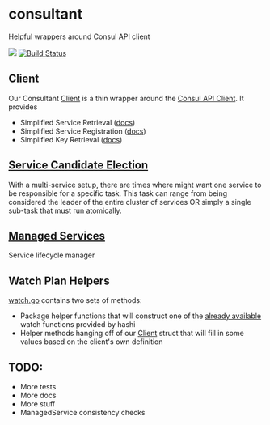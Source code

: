 # consultant
Helpful wrappers around Consul API client

[![](https://img.shields.io/badge/godoc-reference-5272B4.svg?style=flat-square)](https://godoc.org/github.com/myENA/consultant)
[![Build Status](https://travis-ci.org/myENA/consultant.svg?branch=master)](https://travis-ci.org/myENA/consultant)

## Client
Our Consultant <a href="https://godoc.org/github.com/myENA/consultant#Client" target="_blank">Client</a> is a thin wrapper around the
<a href="https://github.com/hashicorp/consul/blob/v1.0.3/api/api.go" target ="_blank">Consul API Client</a>.  It provides

- Simplified Service Retrieval (<a href="https://godoc.org/github.com/myENA/consultant#Client.PickService" target="_blank">docs</a>)
- Simplified Service Registration (<a href="https://godoc.org/github.com/myENA/consultant#Client.SimpleServiceRegister" target="_blank">docs</a>)
- Simplified Key Retrieval (<a href="https://godoc.org/github.com/myENA/consultant#Client.EnsureKey" target="_blank">docs</a>)

## <a href="https://godoc.org/github.com/myENA/consultant#Candidate" target="_blank">Service Candidate Election</a>
With a multi-service setup, there are times where might want one service to be responsible for a specific task.
This task can range from being considered the leader of the entire cluster of services OR simply a single sub-task
that must run atomically.

## <a href="https://godoc.org/github.com/myENA/consultant#ManagedService" target="_blank">Managed Services</a>
Service lifecycle manager

## Watch Plan Helpers
[watch.go](watch.go) contains two sets of methods:

- Package helper functions that will construct one of the 
  <a href="https://github.com/hashicorp/consul/blob/master/watch/funcs.go#L17" target="_blank">already available</a> watch functions
  provided by hashi
- Helper methods hanging off of our [Client](./client.go) struct that will fill in some values based on the client's
  own definition

## TODO:
- More tests
- More docs
- More stuff
- ManagedService consistency checks
